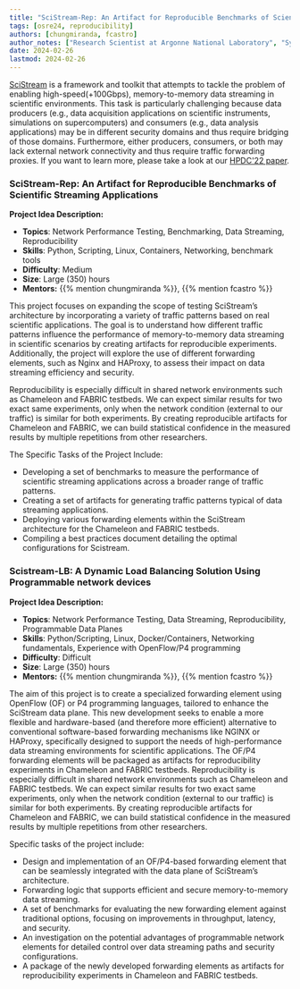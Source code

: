 ```yaml
---
title: "SciStream-Rep: An Artifact for Reproducible Benchmarks of Scientific Streaming Applications"
tags: [osre24, reproducibility]
authors: [chungmiranda, fcastro]
author_notes: ["Research Scientist at Argonne National Laboratory", "Systems Developer at Argonne National Laboratory"]
date: 2024-02-26
lastmod: 2024-02-26
---
```

[SciStream](https://github.com/scistream/scistream-proto) is a framework and toolkit that attempts to tackle the problem of enabling high-speed(+100Gbps), memory-to-memory data streaming in scientific environments. This task is particularly challenging because data producers (e.g., data acquisition applications on scientific instruments, simulations on supercomputers) and consumers (e.g., data analysis applications) may be in different security domains and thus require bridging of those domains. Furthermore, either producers, consumers, or both may lack external network connectivity and thus require traffic forwarding proxies. If you want to learn more, please take a look at our [HPDC'22 paper](https://dl.acm.org/doi/abs/10.1145/3502181.3531475).

### SciStream-Rep: An Artifact for Reproducible Benchmarks of Scientific Streaming Applications

**Project Idea Description:**

- **Topics**: Network Performance Testing, Benchmarking, Data Streaming, Reproducibility
- **Skills**: Python, Scripting, Linux, Containers, Networking, benchmark tools
- **Difficulty**: Medium
- **Size**: Large (350) hours
- **Mentors:** {{% mention chungmiranda %}}, {{% mention fcastro %}}

This project focuses on expanding the scope of testing SciStream’s architecture by incorporating a variety of traffic patterns based on real scientific applications. The goal is to understand how different traffic patterns influence the performance of memory-to-memory data streaming in scientific scenarios by creating artifacts for reproducible experiments. Additionally, the project will explore the use of different forwarding elements, such as Nginx and HAProxy, to assess their impact on data streaming efficiency and security. 

Reproducibility is especially difficult in shared network environments such as Chameleon and FABRIC testbeds. We can expect similar results for two exact same experiments, only when the network condition (external to our traffic) is similar for both experiments. By creating reproducible artifacts for Chameleon and FABRIC, we can build statistical confidence in the measured results by multiple repetitions from other researchers.

The Specific Tasks of the Project Include:

- Developing a set of benchmarks to measure the performance of scientific streaming applications across a broader range of traffic patterns.
- Creating a set of artifacts for generating traffic patterns typical of data streaming applications.
- Deploying various forwarding elements within the SciStream architecture for the Chameleon and FABRIC testbeds.
- Compiling a best practices document detailing the optimal configurations for Scistream.

### Scistream-LB: A Dynamic Load Balancing Solution Using Programmable network devices

**Project Idea Description:**
- **Topics**: Network Performance Testing, Data Streaming, Reproducibility, Programmable Data Planes
- **Skills**: Python/Scripting, Linux, Docker/Containers, Networking fundamentals, Experience with OpenFlow/P4 programming
- **Difficulty**: Difficult
- **Size**: Large (350) hours
- **Mentors:** {{% mention chungmiranda %}}, {{% mention fcastro %}}

The aim of this project is to create a specialized forwarding element using OpenFlow (OF) or P4 programming languages, tailored to enhance the SciStream data plane. This new development seeks to enable a more flexible and hardware-based (and therefore more efficient) alternative to conventional software-based forwarding mechanisms like NGINX or HAProxy, specifically designed to support the needs of high-performance data streaming environments for scientific applications. The OF/P4 forwarding elements will be packaged as artifacts for reproducibility experiments in Chameleon and FABRIC testbeds. Reproducibility is especially difficult in shared network environments such as Chameleon and FABRIC testbeds. We can expect similar results for two exact same experiments, only when the network condition (external to our traffic) is similar for both experiments. By creating reproducible artifacts for Chameleon and FABRIC, we can build statistical confidence in the measured results by multiple repetitions from other researchers.

Specific tasks of the project include:
- Design and implementation of an OF/P4-based forwarding element that can be seamlessly integrated with the data plane of SciStream’s architecture.
- Forwarding logic that supports efficient and secure memory-to-memory data streaming.
- A set of benchmarks for evaluating the new forwarding element against traditional options, focusing on improvements in throughput, latency, and security.
- An investigation on the potential advantages of programmable network elements for detailed control over data streaming paths and security configurations.
- A package of the newly developed forwarding elements as artifacts for reproducibility experiments in Chameleon and FABRIC testbeds.
